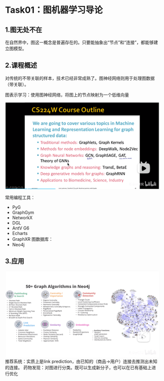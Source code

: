 # Task01：图机器学习导论

## 1.图无处不在
在自然界中，图这一概念是普遍存在的。只要能抽象出“节点”和“连接”，都能够建立图模型。

## 2.课程概述
对传统的不带关联的样本，技术已经非常成熟了。图神经网络则用于处理图数据（带关联）。

图表示学习：使用图神经网络，将图上的节点映射为一个低维向量

![](images/课程大纲.png "课程大纲")

常用编程工具：
- PyG
- GraphGym
- NetworkX
- DGL
- AntV G6
- Echarts
- GraphXR
图数据库：
- Neo4j

## 3.应用
![](images/应用.png "应用")
推荐系统：实质上是link prediction，由已知的（商品→用户）连接去推测出未知的连接。
药物发现：对图进行分类。既可以生成新分子，也可以在已有基础上进行优化